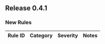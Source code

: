 ## Release 0.4.1

### New Rules

| Rule ID | Category | Severity | Notes |
|---------|----------|----------|-------|
